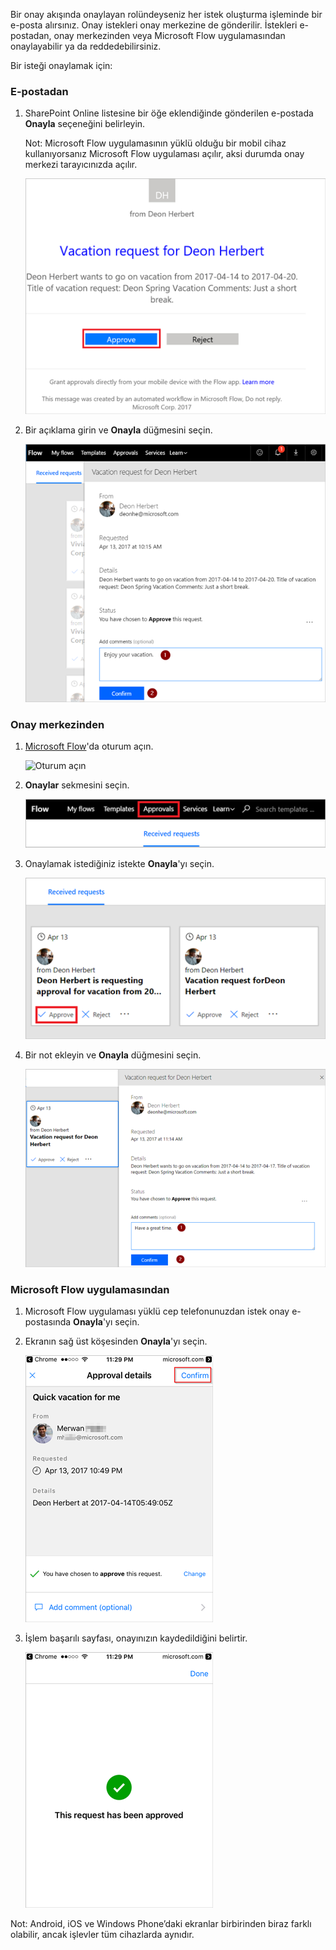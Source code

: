 Bir onay akışında onaylayan rolündeyseniz her istek oluşturma işleminde bir e-posta alırsınız. Onay istekleri onay merkezine de gönderilir. İstekleri e-postadan, onay merkezinden veya Microsoft Flow uygulamasından onaylayabilir ya da reddedebilirsiniz.

Bir isteği onaylamak için:

### <a name="from-email"></a>E-postadan
1. SharePoint Online listesine bir öğe eklendiğinde gönderilen e-postada **Onayla** seçeneğini belirleyin.
   
     Not: Microsoft Flow uygulamasının yüklü olduğu bir mobil cihaz kullanıyorsanız Microsoft Flow uygulaması açılır, aksi durumda onay merkezi tarayıcınızda açılır.
   
    ![İstek e-postası](media/modern-approvals/email-approval-request.png)
2. Bir açıklama girin ve **Onayla** düğmesini seçin.
   
    ![Açıklama girin](media/modern-approvals/request-in-approval-center.png)

### <a name="from-the-approvals-center"></a>Onay merkezinden
1. [Microsoft Flow](https://flow.microsoft.com)'da oturum açın.
   
    ![Oturum açın](media/modern-approvals/sign-in.png)
2. **Onaylar** sekmesini seçin.
   
    ![Boş akış oluştur](media/modern-approvals/approvals-tab.png)
3. Onaylamak istediğiniz istekte **Onayla**'yı seçin.
   
    ![Boş akış oluştur](media/modern-approvals/approvals-cards.png)
4. Bir not ekleyin ve **Onayla** düğmesini seçin.
   
    ![Not ekleyin ve onaylayın](media/modern-approvals/approval-selection-card.png)

### <a name="from-the-microsoft-flow-app"></a>Microsoft Flow uygulamasından
1. Microsoft Flow uygulaması yüklü cep telefonunuzdan istek onay e-postasında **Onayla**'yı seçin.
2. Ekranın sağ üst köşesinden **Onayla**'yı seçin.
   
    ![Onayla seçeneğini belirleyin](media/modern-approvals/mobile-approval.png)
3. İşlem başarılı sayfası, onayınızın kaydedildiğini belirtir.
   
    ![İşlem başarılı sayfası](media/modern-approvals/mobile-approval-confirmation.png)

Not: Android, iOS ve Windows Phone’daki ekranlar birbirinden biraz farklı olabilir, ancak işlevler tüm cihazlarda aynıdır.

